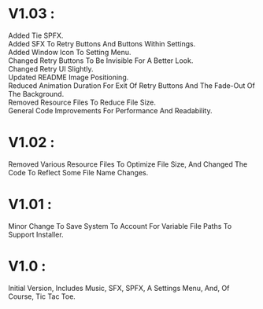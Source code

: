 # V1.03 :
Added Tie SPFX.  
Added SFX To Retry Buttons And Buttons Within Settings.  
Added Window Icon To Setting Menu.  
Changed Retry Buttons To Be Invisible For A Better Look.  
Changed Retry UI Slightly.  
Updated README Image Positioning.  
Reduced Animation Duration For Exit Of Retry Buttons And The Fade-Out Of The Background.  
Removed Resource Files To Reduce File Size.  
General Code Improvements For Performance And Readability.

# V1.02 :
Removed Various Resource Files To Optimize File Size, And Changed The Code To Reflect Some File Name Changes.

# V1.01 :
Minor Change To Save System To Account For Variable File Paths To Support Installer.

# V1.0 :
Initial Version, Includes Music, SFX, SPFX, A Settings Menu, And, Of Course, Tic Tac Toe.
